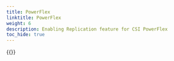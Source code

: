 ```yaml
---
title: PowerFlex
linktitle: PowerFlex
weight: 6
description: Enabling Replication feature for CSI PowerFlex
toc_hide: true
---
```

{{<include file="content/v2/getting-started/installation/helm/modules/replication/powerflex.md">}}
